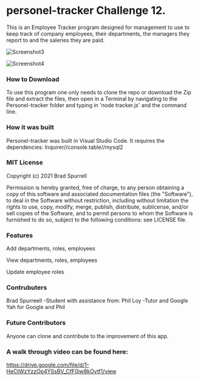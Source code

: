 # personel-tracker Challenge 12.

This is an Employee Tracker program designed for management to use to keep track of company employees, their departments, the managers they report to and the saleries they are paid.

![Screenshot3](https://user-images.githubusercontent.com/63411329/109434322-b5869d00-79e2-11eb-9fd0-474d437cfe96.png)

![Screenshot4](https://user-images.githubusercontent.com/63411329/109434273-8112e100-79e2-11eb-848b-ab5853eebf2f.png)

### How to Download
To use this program one only needs to clone the repo or download the Zip file and extract the files, then open in a Terminal by navigating to the Personel-tracker folder and typing in 'node tracker.js' and the command line.

### How it was built
Personel-tracker was built in Visual Studio Code. 
It requires the dependencies: Inquirer//console.table//mysql2

### MIT License

Copyright (c) 2021 Brad Spurrell

Permission is hereby granted, free of charge, to any person obtaining a copy
of this software and associated documentation files (the "Software"), to deal
in the Software without restriction, including without limitation the rights
to use, copy, modify, merge, publish, distribute, sublicense, and/or sell
copies of the Software, and to permit persons to whom the Software is
furnished to do so, subject to the following conditions: see LICENSE file.

### Features

Add departments, roles, employees

View departments, roles, employees

Update employee roles

### Contrubuters

Brad Spurreell -Student
with assistance from:
Phil Loy -Tutor
and Google
Yah for Google and Phil

### Future Contributors

Anyone can clone and contribute to the improvement of this app.

### A walk through video can be found here:

https://drive.google.com/file/d/1-HeCtWzYzzOp4YSsBV_CfF0iw8kOytf1/view
